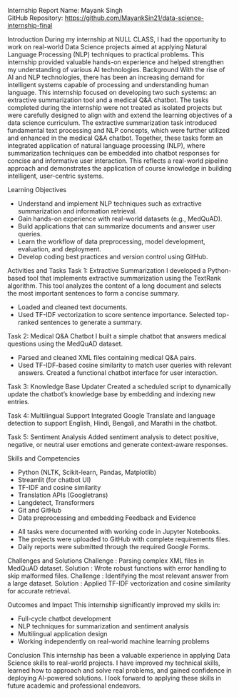 Internship Report
Name: Mayank Singh  
GitHub Repository: https://github.com/MayankSin21/data-science-internship-final

Introduction
During my internship at NULL CLASS, I had the opportunity to work on real-world Data Science projects aimed at applying Natural Language Processing (NLP) techniques to practical problems. This internship provided valuable hands-on experience and helped strengthen my understanding of various AI technologies.
Background
With the rise of AI and NLP technologies, there has been an increasing demand for intelligent systems capable of processing and understanding human language. This internship focused on developing two such systems: an extractive summarization tool and a medical Q\&A chatbot.
The tasks completed during the internship were not treated as isolated projects but were carefully designed to align with and extend the learning objectives of a data science curriculum. The extractive summarization task introduced fundamental text processing and NLP concepts, which were further utilized and enhanced in the medical Q&A chatbot. Together, these tasks form an integrated application of natural language processing (NLP), where summarization techniques can be embedded into chatbot responses for concise and informative user interaction. This reflects a real-world pipeline approach and demonstrates the application of course knowledge in building intelligent, user-centric systems.



Learning Objectives
* Understand and implement NLP techniques such as extractive summarization and information retrieval.
* Gain hands-on experience with real-world datasets (e.g., MedQuAD).
* Build applications that can summarize documents and answer user queries.
* Learn the workflow of data preprocessing, model development, evaluation, and deployment.
* Develop coding best practices and version control using GitHub.

Activities and Tasks
Task 1: Extractive Summarization
I developed a Python-based tool that implements extractive summarization using the TextRank algorithm. This tool analyzes the content of a long document and selects the most important sentences to form a concise summary.
* Loaded and cleaned text documents.
* Used TF-IDF vectorization to score sentence importance.
Selected top-ranked sentences to generate a summary.

Task 2: Medical Q\&A Chatbot
I built a simple chatbot that answers medical questions using the MedQuAD dataset.
* Parsed and cleaned XML files containing medical Q\&A pairs.
* Used TF-IDF-based cosine similarity to match user queries with relevant answers.
Created a functional chatbot interface for user interaction.

Task 3: Knowledge Base Updater
Created a scheduled script to dynamically update the chatbot’s knowledge base by embedding and indexing new entries.

Task 4: Multilingual Support
Integrated Google Translate and language detection to support English, Hindi, Bengali, and Marathi in the chatbot.

Task 5: Sentiment Analysis
Added sentiment analysis to detect positive, negative, or neutral user emotions and generate context-aware responses.

Skills and Competencies
- Python (NLTK, Scikit-learn, Pandas, Matplotlib)
- Streamlit (for chatbot UI)
- TF-IDF and cosine similarity
- Translation APIs (Googletrans)
- Langdetect, Transformers
- Git and GitHub
- Data preprocessing and embedding
Feedback and Evidence
* All tasks were documented with working code in Jupyter Notebooks.
* The projects were uploaded to GitHub with complete requirements files.
* Daily reports were submitted through the required Google Forms.

Challenges and Solutions
Challenge : Parsing complex XML files in MedQuAD dataset.
Solution : Wrote robust functions with error handling to skip malformed files.
Challenge : Identifying the most relevant answer from a large dataset.
Solution : Applied TF-IDF vectorization and cosine similarity for accurate retrieval.

Outcomes and Impact
This internship significantly improved my skills in:
- Full-cycle chatbot development
- NLP techniques for summarization and sentiment analysis
- Multilingual application design
- Working independently on real-world machine learning problems

Conclusion
This internship has been a valuable experience in applying Data Science skills to real-world projects. I have improved my technical skills, learned how to approach and solve real problems, and gained confidence in deploying AI-powered solutions. I look forward to applying these skills in future academic and professional endeavors.
